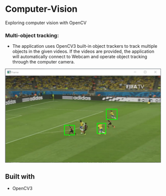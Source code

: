 # Computer-Vision
Exploring computer vision with OpenCV

### Multi-object tracking:
- The application uses OpenCV3 built-in object trackers to track multiple objects in the given videos. If the videos are provided, the application will automatically connect to Webcam and operate object tracking through the computer camera.

<img src="https://github.com/minhducubc97/Computer-Vision/blob/master/Resources/multi-object-tracking.PNG">

## Built with
- OpenCV3